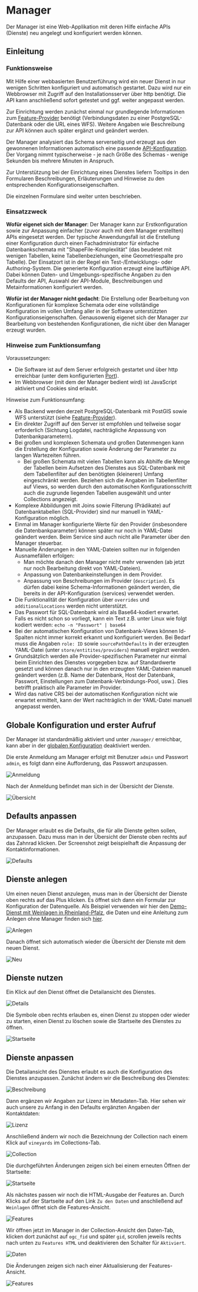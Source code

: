 # Manager

Der Manager ist eine Web-Applikation mit deren Hilfe einfache APIs (Dienste) neu angelegt und konfiguriert werden können.

## Einleitung

### Funktionsweise

Mit Hilfe einer webbasierten Benutzerführung wird ein neuer Dienst in nur wenigen Schritten konfiguriert und automatisch gestartet. Dazu wird nur ein Webbrowser mit Zugriff auf den Installationsserver über http benötigt. Die API kann anschließend sofort getestet und ggf. weiter angepasst werden.

Zur Einrichtung werden zunächst einmal nur grundlegende Informationen zum [Feature-Provider](../providers) benötigt (Verbindungsdaten zu einer PostgreSQL-Datenbank oder die URL eines WFS). Weitere Angaben wie Beschreibung zur API können auch später ergänzt und geändert werden.

Der Manager analysiert das Schema serverseitig und erzeugt aus den gewonnenen Informationen automatisch eine passende [API-Konfiguration](../services). Der Vorgang nimmt typischerweise - je nach Größe des Schemas - wenige Sekunden bis mehrere Minuten in Anspruch.

Zur Unterstützung bei der Einrichtung eines Dienstes liefern Tooltips in den Formularen Beschreibungen, Erläuterungen und Hinweise zu den entsprechenden Konfigurationseigenschaften.

Die einzelnen Formulare sind weiter unten beschrieben.

### Einsatzzweck

**Wofür eigenet sich der Manager**:
Der Manager kann zur Erstkonfiguration sowie zur Anpassung einfacher (zuvor auch mit dem Manager erstellten) APIs eingesetzt werden. Der typische Anwendungsfall ist die Erstellung einer Konfiguration durch einen Fachadministrator für einfache Datenbankschemata mit "ShapeFile-Komplexlität" (das beudetet mit wenigen Tabellen, keine Tabellenbeziehungen, eine Geometriespalte pro Tabelle). Der Einsatzort ist in der Regel ein Test-/Entwicklungs- oder Authoring-System. Die generierte Konfiguration erzeugt eine lauffähige API. Dabei können Daten- und Umgebungs-spezifische Angaben zu den Defaults der API, Auswahl der API-Module, Beschreibungen und Metainformationen konfiguriert werden.

**Wofür ist der Manager nicht gedacht**: Die Erstellung oder Bearbeitung von Konfigurationen für komplexe Schemata oder eine vollständige Konfiguration im vollen Umfang aller in der Software unterstützten Konfigurationseigenschaften. Genausowenig eigenet sich der Manager zur Bearbeitung von bestehenden Konfigurationen, die nicht über den Manager erzeugt wurden.

### Hinweise zum Funktionsumfang

Voraussetzungen:

* Die Software ist auf dem Server erfolgreich gestartet und über http erreichbar (unter dem konfigurierten [Port](../global-configuration.md#port)).
* Im Webbrowser (mit dem der Manager bedient wird) ist JavaScript aktiviert und Cookies sind erlaubt.

Hinweise zum Funktionsumfang:

* Als Backend werden derzeit PostgreSQL-Datenbank mit PostGIS sowie WFS unterstützt (siehe [Feature-Provider](../configuration/providers)).
* Ein direkter Zugriff auf den Server ist empfohlen und teilweise sogar erforderlich (Sichtung Logdatei, nachträgliche Anpassung von Datenbankparametern).  
* Bei großen und komplexen Schemata und großen Datenmengen kann die Erstellung der Konfiguration sowie Änderung der Parameter zu langen Wartezeiten führen.
  * Bei großen Schemata mit vielen Tabellen kann als Abhilfe die Menge der Tabellen beim Aufsetzen des Dienstes aus SQL-Datenbank mit dem Tabellenfilter auf den benötigten (kleineren) Umfang eingeschränkt werden. Beziehen sich die Angaben im Tabellenfilter auf Views, so werden durch den automatischen Konfigurationsschritt auch die zugrunde liegenden Tabellen ausgewählt und unter Collections angezeigt.
* Komplexe Abbildungen mit Joins sowie Filterung (Prädikate) auf Datenbanktabellen (SQL-Provider) sind nur manuell in YAML-Konfiguration möglich.
* Einmal im Manager konfigurierte Werte für den Provider (insbesondere die Datenbankparameter) können später nur noch in YAML-Datei geändert werden. Beim Service sind auch nicht alle Parameter über den Manager steuerbar.
* Manuelle Änderungen in den YAML-Dateien sollten nur in folgenden Ausnamefällen erfolgen:
  * Man möchte danach den Manager nicht mehr verwenden (ab jetzt nur noch Bearbeitung direkt von YAML-Dateien).
  * Anpassung von Datenbankeinstellungen in dem Provider.
  * Anpassung von Beschreibungen im Provider (`description`). Es dürfen dabei keine Schema-Informationen geändert werden, die bereits in der API-Konfiguration (services) verwendet werden.  
* Die Funktionalität der Konfiguration über `overrides` und `additionalLocations` werden nicht unterstützt.
* Das Passwort für SQL-Datenbank wird als Base64-kodiert erwartet. Falls es nicht schon so vorliegt, kann ein Text z.B. unter Linux wie folgt kodiert werden: `echo -n "Passwort" | base64`
* Bei der automatischen Konfiguration von Datenbank-Views können Id-Spalten nicht immer korrekt erkannt und konfiguriert werden. Bei Bedarf muss die Angaben `role: ID` sowie `sourcePathDefaults`  in der erzeugten YAML-Datei (unter `store/entitites/providers`) manuell ergänzt werden.
* Grundsätzlich werden alle Provider-spezifischen Parameter nur einmal beim Einrichten des Dienstes vorgegeben bzw. auf Standardwerte gesetzt und können danach nur  in den erzeugten YAML-Dateien manuell geändert werden (z.B. Name der Datenbank, Host der Datenbank, Passwort, Einstellungen zum Datenbank-Verbindungs-Pool, usw.). Dies betrifft praktisch alle Parameter im Provider.
* Wird das native CRS bei der automatischen Konfiguration nicht wie erwartet ermittelt, kann der Wert nachträglich in der YAML-Datei manuell angepasst werden.

## Globale Konfiguration und erster Aufruf

Der Manager ist standardmäßig aktiviert und unter `/manager/` erreichbar, kann aber in der [globalen Konfiguration](../global-configuration.md#manager) deaktiviert werden.

Die erste Anmeldung am Manager erfolgt mit Benutzer `admin` und Passwort `admin`, es folgt dann eine Aufforderung, das Passwort anzupassen.

![Anmeldung](../../assets/img/manager-01.png)

Nach der Anmeldung befindet man sich in der Übersicht der Dienste.

![Übersicht](../../assets/img/manager-02.png)

## Defaults anpassen

Der Manager erlaubt es die Defaults, die für alle Dienste gelten sollen, anzupassen. Dazu muss man in der Übersicht der Dienste oben rechts auf das Zahnrad klicken. Der Screenshot zeigt beispielhaft die Anpassung der Kontaktinformationen.

![Defaults](../../assets/img/manager-03.png)

## Dienste anlegen

Um einen neuen Dienst anzulegen, muss man in der Übersicht der Dienste oben rechts auf das Plus klicken. Es öffnet sich dann ein Formular zur Konfiguration der Datenquelle. Als Beispiel verwenden wir hier den [Demo-Dienst mit Weinlagen in Rheinland-Pfalz](https://demo.ldproxy.net/vineyards), die Daten und eine Anleitung zum Anlegen ohne Manager finden sich [hier](https://github.com/interactive-instruments/ldproxy/tree/master/demo/vineyards).

![Anlegen](../../assets/img/manager-04.png)

Danach öffnet sich automatisch wieder die Übersicht der Dienste mit dem neuen Dienst.

![Neu](../../assets/img/manager-05.png)

## Dienste nutzen

Ein Klick auf den Dienst öffnet die Detailansicht des Dienstes.

![Details](../../assets/img/manager-06.png)

Die Symbole oben rechts erlauben es, einen Dienst zu stoppen oder wieder zu starten, einen Dienst zu löschen sowie die Startseite des Dienstes zu öffnen.

![Startseite](../../assets/img/manager-07.png)

## Dienste anpassen

Die Detailansicht des Dienstes erlaubt es auch die Konfiguration des Dienstes anzupassen. Zunächst ändern wir die Beschreibung des Dienstes:

![Beschreibung](../../assets/img/manager-08.png)

Dann ergänzen wir Angaben zur Lizenz im Metadaten-Tab. Hier sehen wir auch unsere zu Anfang in den Defaults ergänzten Angaben der Kontaktdaten:

![Lizenz](../../assets/img/manager-09.png)

Anschließend ändern wir noch die Bezeichnung der Collection nach einem Klick auf `vineyards` im Collections-Tab.

![Collection](../../assets/img/manager-10.png)

Die durchgeführten Änderungen zeigen sich bei einem erneuten Öffnen der Startseite:

![Startseite](../../assets/img/manager-11.png)

Als nächstes passen wir noch die HTML-Ausgabe der Features an. Durch Klicks auf der Startseite auf den Link `Zu den Daten` und anschließend auf `Weinlagen` öffnet sich die Features-Ansicht.

![Features](../../assets/img/manager-12.png)

Wir öffnen jetzt im Manager in der Collection-Ansicht den Daten-Tab, klicken dort zunächst auf `ogc_fid` und später `gid`, scrollen jeweils rechts nach unten zu `Features HTML` und deaktivieren den Schalter für `Aktiviert`.

![Daten](../../assets/img/manager-13.png)

Die Änderungen zeigen sich nach einer Aktualisierung der Features-Ansicht.

![Features](../../assets/img/manager-14.png)
